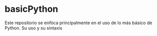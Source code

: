 # basicPython
Este repositorio se enfóca principalmente en el uso de lo más básico de Python. Su uso y su sintaxis
